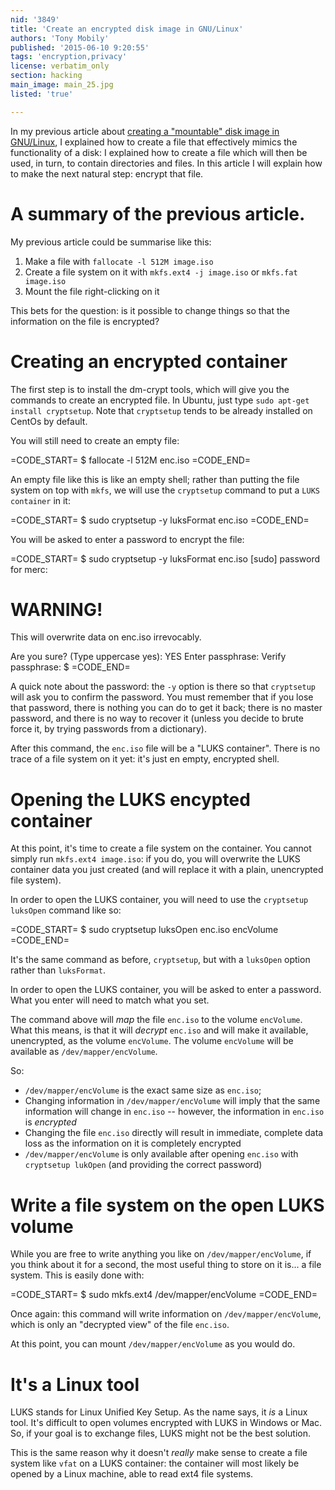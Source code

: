 ```yaml
---
nid: '3849'
title: 'Create an encrypted disk image in GNU/Linux'
authors: 'Tony Mobily'
published: '2015-06-10 9:20:55'
tags: 'encryption,privacy'
license: verbatim_only
section: hacking
main_image: main_25.jpg
listed: 'true'

---
```

In my previous article about [creating a "mountable" disk image in GNU/Linux](http://www.freesoftwaremagazine.com/articles/create_mountable_disk_image_gnulinux), I explained how to create a file that effectively mimics the functionality of a disk: I explained how to create a file which will then be used, in turn, to contain directories and files. In this article I will explain how to make the next natural step: encrypt that file.

<!--break-->

# A summary of the previous article.

My previous article could be summarise like this:

1. Make a file with `fallocate -l 512M image.iso`
1. Create a file system on it with `mkfs.ext4 -j image.iso` or `mkfs.fat image.iso`
1. Mount the file right-clicking on it

This bets for the question: is it possible to change things so that the information on the file is encrypted?

# Creating an encrypted container

The first step is to install the dm-crypt tools, which will give you the commands to create an encrypted file. In Ubuntu, just type `sudo apt-get install cryptsetup`. Note that `cryptsetup` tends to be already installed on CentOs by default.

You will still need to create an empty file:

=CODE_START=
$ fallocate -l 512M enc.iso
=CODE_END=

An empty file like this is like an empty shell; rather than putting the file system on top with `mkfs`, we will use the `cryptsetup` command to put a `LUKS container` in it:

=CODE_START=
$ sudo cryptsetup -y luksFormat enc.iso
=CODE_END=

You will be asked to enter a password to encrypt the file:

=CODE_START=
$ sudo cryptsetup -y luksFormat enc.iso
[sudo] password for merc: 

WARNING!
========
This will overwrite data on enc.iso irrevocably.

Are you sure? (Type uppercase yes): YES
Enter passphrase: 
Verify passphrase: 
$
=CODE_END=

A quick note about the password: the `-y` option is there so that `cryptsetup` will ask you to confirm the password. You must remember that if you lose that password, there is nothing you can do to get it back; there is no master password, and there is no way to recover it (unless you decide to brute force it, by trying passwords from a dictionary).

After this command, the `enc.iso` file will be a "LUKS container". There is no trace of a file system on it yet: it's just en empty, encrypted shell.

# Opening the LUKS encypted container

At this point, it's time to create a file system on the container. You cannot simply run `mkfs.ext4 image.iso`: if you do, you will overwrite the LUKS container data you just created (and will replace it with a plain, unencrypted file system).

In order to open the LUKS container, you will need to use the `cryptsetup luksOpen` command like so:

=CODE_START=
$ sudo cryptsetup luksOpen enc.iso encVolume
=CODE_END=

It's the same command as before, `cryptsetup`, but with a `luksOpen` option rather than `luksFormat`.

In order to open the LUKS container, you will be asked to enter a password. What you enter will need to match what you set.

The command above will _map_ the file `enc.iso` to the volume `encVolume`. What this means, is that it will _decrypt_ `enc.iso` and will make it available, unencrypted, as the volume `encVolume`. The volume `encVolume` will be available as `/dev/mapper/encVolume`. 

So:

*  `/dev/mapper/encVolume` is the exact same size as `enc.iso`;
* Changing information in `/dev/mapper/encVolume` will imply that the same information will change in `enc.iso` -- however, the information in `enc.iso` is _encrypted_
* Changing the file `enc.iso` directly will result in immediate, complete data loss as the information on it is completely encrypted
* `/dev/mapper/encVolume` is only available after opening `enc.iso` with `cryptsetup lukOpen` (and providing the correct password)

# Write a file system on the open LUKS volume

While you are free to write anything you like on `/dev/mapper/encVolume`, if you think about it for a second, the most useful thing to store on it is... a file system.
This is easily done with:

=CODE_START=
$ sudo mkfs.ext4 /dev/mapper/encVolume
=CODE_END=

Once again: this command will write information on `/dev/mapper/encVolume`, which is only an "decrypted view" of the file `enc.iso`.

At this point, you can mount `/dev/mapper/encVolume` as you would do.

# It's a Linux tool

LUKS stands for Linux Unified Key Setup. As the name says, it _is_ a Linux tool. It's difficult to open volumes encrypted with LUKS in Windows or Mac. So, if your goal is to exchange files, LUKS might not be the best solution.

This is the same reason why it doesn't _really_ make sense to create a file system like `vfat` on a LUKS container: the container will most likely be opened by a Linux machine, able to read ext4 file systems.